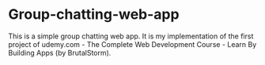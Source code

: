 # Group-chatting-web-app
This is a simple group chatting web app. It is my implementation of the first project of udemy.com - The Complete Web Development Course - Learn By Building Apps (by BrutalStorm).

